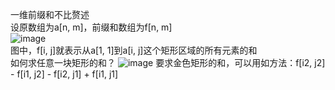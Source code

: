 一维前缀和不比赘述  
设原数组为a[n, m]，前缀和数组为f[n, m]  
![image](https://user-images.githubusercontent.com/74122331/134754552-caf51dc6-d321-491e-9976-4f9f6833b23f.png)  
图中，f[i, j]就表示从a[1, 1]到a[i, j]这个矩形区域的所有元素的和  
如何求任意一块矩形的和？
![image](https://user-images.githubusercontent.com/74122331/134754709-06c9f372-cf63-4816-86eb-2f85b50e7c17.png)
要求金色矩形的和，可以用如方法：f[i2, j2] - f[i1, j2] - f[i2, j1] + f[i1, j1]  
